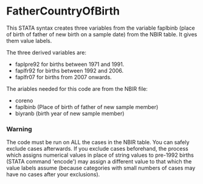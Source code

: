 # FatherCountryOfBirth
This STATA syntax creates three variables from the variable faplbinb (place of birth of father of new birth on a sample date) from the NBIR table. It gives them value labels.

The three derived variables are:
- faplpre92 for births between 1971 and 1991.
- faplfr92 for births between 1992 and 2006.
- faplfr07 for births from 2007 onwards.

The ariables needed for this code are from the NBIR file:
- coreno
- faplbinb (Place of birth of father of new sample member)
- biyranb (birth year of new sample member)
	
### Warning
The code must be run on ALL the cases in the NBIR table. You can safely exclude cases afterwards. If you exclude cases beforehand, the process which assigns numerical values in place of string values to pre-1992 births (STATA command 'encode') may assign a different value to that which the value labels assume (because categories with small numbers of cases may have no cases after your exclusions).
